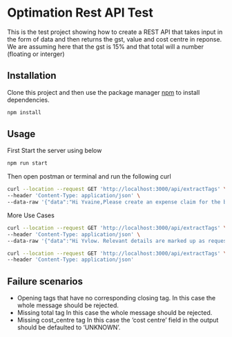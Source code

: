 # Optimation Rest API Test

This is the test project showing how to create a REST API that takes input in the form of data and then returns the gst, value and cost centre in reponse. We are assuming here that the gst is 15% and that total will a number (floating or interger)

## Installation

Clone this project and then use the package manager [npm](https://www.npmjs.com/) to install dependencies.

```bash
npm install
```

## Usage

First Start the server using below
```javascript
npm run start
```
Then open postman or terminal and run the following curl
```bash
curl --location --request GET 'http://localhost:3000/api/extractTags' \
--header 'Content-Type: application/json' \
--data-raw '{"data":"Hi Yvaine,Please create an expense claim for the below. Relevant details are marked up as requested...<expense><cost_centre>DEV002</cost_centre><total>1024.01</total><payment_method>personal card</payment_method></expense>From: Ivan Castle Sent: Friday, 16 February 2018 10:32 AMTo: Antoine Lloyd <Antoine.Lloyd@example.com>Subject: testHi Antoine,Please create a reservation at the <vendor>ViaductSteakhouse</vendor> our<description>development team’s project end celebration dinner</description> on <date>Tuesday27 April 2017<date>. We expect to arrive around 7.15pm. Approximately 12 people but I’llconfirm exact numbers closer to the day.Regards,Ivan"}'
```
More Use Cases 
```bash
curl --location --request GET 'http://localhost:3000/api/extractTags' \
--header 'Content-Type: application/json' \
--data-raw '{"data":"Hi Yvlow. Relevant details are marked up as requested...<expense><total>1024.01</total><payment_method>personal card</payment_method></expense>From: Ivan Castle Sent: Friday, 16 February 2018 10:32 AMTo: Antoine Lloyd <Antoine.Lloyd@example.com>Subject: testHi Antoine,Please create a reservation at the <vendor>ViaductSteakhouse</vendor> our<description>development team’s project end celebration dinner</description> on <date>Tuesday27 April 2017<date>. We expect to arrive around 7.15pmards,Ivan"}'
```
```bash
curl --location --request GET 'http://localhost:3000/api/extractTags' \
--header 'Content-Type: application/json' 
```
## Failure scenarios

* Opening tags that have no corresponding closing tag. In this case the whole message should be
rejected.
* Missing total tag In this case the whole message should be rejected.
* Missing cost_centre tag In this case the ‘cost centre’ field in the output should be defaulted to
‘UNKNOWN’.
